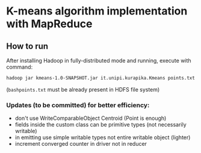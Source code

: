 # K-means algorithm implementation with MapReduce

## How to run
After installing Hadoop in fully-distributed mode and running, execute with command:
```bash
hadoop jar kmeans-1.0-SNAPSHOT.jar it.unipi.kurapika.Kmeans points.txt output 2 4 100 8
```
(```bashpoints.txt``` must be already present in HDFS file system)

### Updates (to be committed) for better efficiency:
- don't use WriteComparableObject Centroid (Point is enough)
- fields inside the custom class can be primitive types (not necessarily writable)
- in emitting use simple writable types not entire writable object (lighter)
- increment converged counter in driver not in reducer
